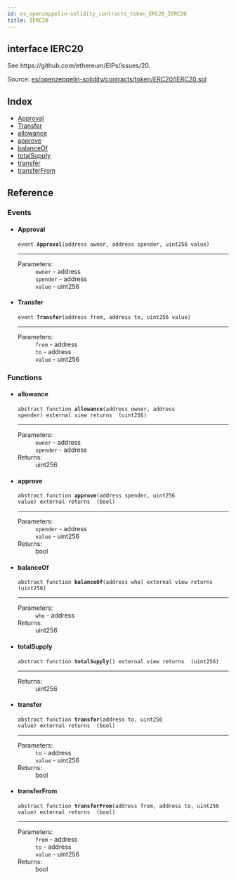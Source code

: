```yaml
---
id: es_openzeppelin-solidity_contracts_token_ERC20_IERC20
title: IERC20
---
```


<div class="contract-doc"><div class="contract"><h2 class="contract-header"><span class="contract-kind">interface</span> IERC20</h2><p class="description">See https://github.com/ethereum/EIPs/issues/20.</p><div class="source">Source: <a href="https://github.com/Cpollo/Ethereum/blob/v0.0.1/contracts/es/openzeppelin-solidity/contracts/token/ERC20/IERC20.sol" target="_blank">es/openzeppelin-solidity/contracts/token/ERC20/IERC20.sol</a></div></div><div class="index"><h2>Index</h2><ul><li><a href="es_openzeppelin-solidity_contracts_token_ERC20_IERC20.html#Approval">Approval</a></li><li><a href="es_openzeppelin-solidity_contracts_token_ERC20_IERC20.html#Transfer">Transfer</a></li><li><a href="es_openzeppelin-solidity_contracts_token_ERC20_IERC20.html#allowance">allowance</a></li><li><a href="es_openzeppelin-solidity_contracts_token_ERC20_IERC20.html#approve">approve</a></li><li><a href="es_openzeppelin-solidity_contracts_token_ERC20_IERC20.html#balanceOf">balanceOf</a></li><li><a href="es_openzeppelin-solidity_contracts_token_ERC20_IERC20.html#totalSupply">totalSupply</a></li><li><a href="es_openzeppelin-solidity_contracts_token_ERC20_IERC20.html#transfer">transfer</a></li><li><a href="es_openzeppelin-solidity_contracts_token_ERC20_IERC20.html#transferFrom">transferFrom</a></li></ul></div><div class="reference"><h2>Reference</h2><div class="events"><h3>Events</h3><ul><li><div class="item event"><span id="Approval" class="anchor-marker"></span><h4 class="name">Approval</h4><div class="body"><code class="signature">event <strong>Approval</strong><span>(address owner, address spender, uint256 value) </span></code><hr/><dl><dt><span class="label-parameters">Parameters:</span></dt><dd><div><code>owner</code> - address</div><div><code>spender</code> - address</div><div><code>value</code> - uint256</div></dd></dl></div></div></li><li><div class="item event"><span id="Transfer" class="anchor-marker"></span><h4 class="name">Transfer</h4><div class="body"><code class="signature">event <strong>Transfer</strong><span>(address from, address to, uint256 value) </span></code><hr/><dl><dt><span class="label-parameters">Parameters:</span></dt><dd><div><code>from</code> - address</div><div><code>to</code> - address</div><div><code>value</code> - uint256</div></dd></dl></div></div></li></ul></div><div class="functions"><h3>Functions</h3><ul><li><div class="item function"><span id="allowance" class="anchor-marker"></span><h4 class="name">allowance</h4><div class="body"><code class="signature"><span>abstract </span>function <strong>allowance</strong><span>(address owner, address spender) </span><span>external </span><span>view </span><span>returns  (uint256) </span></code><hr/><dl><dt><span class="label-parameters">Parameters:</span></dt><dd><div><code>owner</code> - address</div><div><code>spender</code> - address</div></dd><dt><span class="label-return">Returns:</span></dt><dd>uint256</dd></dl></div></div></li><li><div class="item function"><span id="approve" class="anchor-marker"></span><h4 class="name">approve</h4><div class="body"><code class="signature"><span>abstract </span>function <strong>approve</strong><span>(address spender, uint256 value) </span><span>external </span><span>returns  (bool) </span></code><hr/><dl><dt><span class="label-parameters">Parameters:</span></dt><dd><div><code>spender</code> - address</div><div><code>value</code> - uint256</div></dd><dt><span class="label-return">Returns:</span></dt><dd>bool</dd></dl></div></div></li><li><div class="item function"><span id="balanceOf" class="anchor-marker"></span><h4 class="name">balanceOf</h4><div class="body"><code class="signature"><span>abstract </span>function <strong>balanceOf</strong><span>(address who) </span><span>external </span><span>view </span><span>returns  (uint256) </span></code><hr/><dl><dt><span class="label-parameters">Parameters:</span></dt><dd><div><code>who</code> - address</div></dd><dt><span class="label-return">Returns:</span></dt><dd>uint256</dd></dl></div></div></li><li><div class="item function"><span id="totalSupply" class="anchor-marker"></span><h4 class="name">totalSupply</h4><div class="body"><code class="signature"><span>abstract </span>function <strong>totalSupply</strong><span>() </span><span>external </span><span>view </span><span>returns  (uint256) </span></code><hr/><dl><dt><span class="label-return">Returns:</span></dt><dd>uint256</dd></dl></div></div></li><li><div class="item function"><span id="transfer" class="anchor-marker"></span><h4 class="name">transfer</h4><div class="body"><code class="signature"><span>abstract </span>function <strong>transfer</strong><span>(address to, uint256 value) </span><span>external </span><span>returns  (bool) </span></code><hr/><dl><dt><span class="label-parameters">Parameters:</span></dt><dd><div><code>to</code> - address</div><div><code>value</code> - uint256</div></dd><dt><span class="label-return">Returns:</span></dt><dd>bool</dd></dl></div></div></li><li><div class="item function"><span id="transferFrom" class="anchor-marker"></span><h4 class="name">transferFrom</h4><div class="body"><code class="signature"><span>abstract </span>function <strong>transferFrom</strong><span>(address from, address to, uint256 value) </span><span>external </span><span>returns  (bool) </span></code><hr/><dl><dt><span class="label-parameters">Parameters:</span></dt><dd><div><code>from</code> - address</div><div><code>to</code> - address</div><div><code>value</code> - uint256</div></dd><dt><span class="label-return">Returns:</span></dt><dd>bool</dd></dl></div></div></li></ul></div></div></div>
